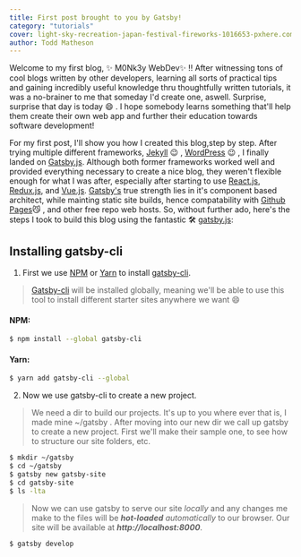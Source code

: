 ```yaml
---
title: First post brought to you by Gatsby!
category: "tutorials"
cover: light-sky-recreation-japan-festival-fireworks-1016653-pxhere.com.jpg
author: Todd Matheson
---
```


Welcome to my first blog, ✨ M0Nk3y WebDev:sparkles: !! After witnessing tons of cool blogs written by other developers, learning all sorts of practical tips and gaining incredibly useful knowledge thru thoughtfully written tutorials, it was a no-brainer to me that someday I'd create one, aswell. Surprise, surprise that day is today 😄 . I hope somebody learns something that'll help them create their own web app and further their education towards software development!

For my first post, I'll show you how I created this blog,step by step. After trying multiple different frameworks, [Jekyll](https://jekyllrb.com) 😉 , [WordPress](https://wordpress.org/) 😉 , I finally landed on [Gatsby.js](https://www.gatsbyjs.org/). Although both former frameworks worked well and provided everything necessary to create a nice blog, they weren't flexible enough for what I was after, especially after starting to use [React.js](https://reactjs.org/), [Redux.js](https://redux.js.org/), and [Vue.js](https://vuejs.org/). [Gatsby's](https://www.gatsbyjs.org/) true strength lies in it's component based architect, while mainting static site builds, hence compatability with [Github Pages](https://pages.github.com/ "Github Pages Homepage")😼 , and other free repo web hosts. So, without further ado, here's the steps I took to build this blog using the fantastic 🛠 [gatsby.js](https://www.gatsbyjs.org/):

## Installing gatsby-cli

1. First we use [NPM](https://www.npmjs.com) or [Yarn](https://yarnpkg.com/en/) to install [gatsby-cli](https://www.gatsbyjs.org/docs/gatsby-cli/).

>[Gatsby-cli](https://www.gatsbyjs.org/docs/gatsby-cli/) will be installed globally, meaning we'll be able to use this tool to install different starter sites anywhere we want 😄

#### NPM:
```bash
$ npm install --global gatsby-cli
```
#### Yarn:
```bash
$ yarn add gatsby-cli --global
```

2. Now we use gatsby-cli to create a new project.
>We need a dir to build our projects. It's up to you where ever that is, I made mine ~/gatsby . After moving into our new dir we call up gatsby to create a new project. First we'll make their sample one, to see how to structure our site folders, etc.
```bash
$ mkdir ~/gatsby
$ cd ~/gatsby
$ gatsby new gatsby-site
$ cd gatsby-site
$ ls -lta
```
> Now we can use gatsby to serve our site _locally_ and any changes me make to the files will be _**hot-loaded** automatically_ to our browser. Our site will be available at **_http://localhost:8000_**.
```bash
$ gatsby develop
```
